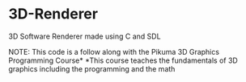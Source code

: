 # 3D-Renderer
3D Software Renderer made using C and SDL

NOTE: This code is a follow along with the Pikuma 3D Graphics Programming Course*
*This course teaches the fundamentals of 3D graphics including the programming and the math

